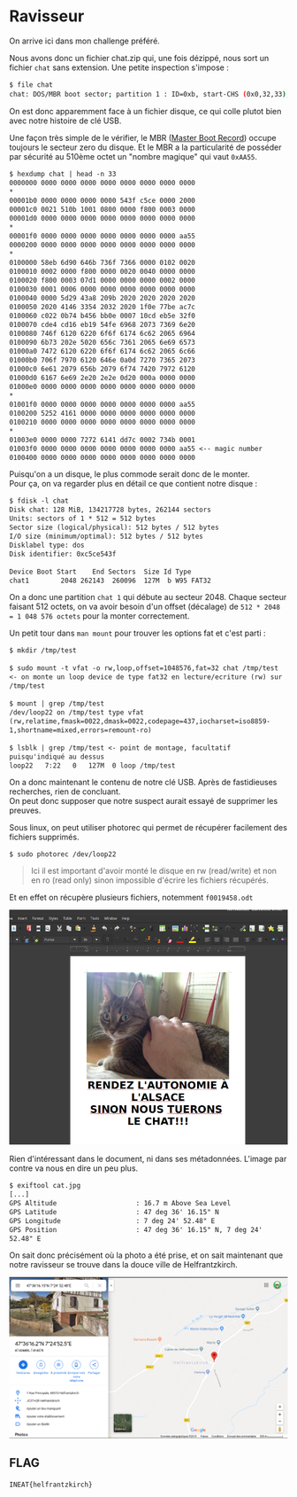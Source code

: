 # Ravisseur

On arrive ici dans mon challenge préféré. 

Nous avons donc un fichier chat.zip qui, une fois dézippé, nous sort un fichier `chat`
 sans extension. Une petite inspection s'impose :
 
```bash
$ file chat
chat: DOS/MBR boot sector; partition 1 : ID=0xb, start-CHS (0x0,32,33), end-CHS (0x10,81,1), startsector 2048, 260096 sectors, extended partition table (last)
```

On est donc apparemment face à un fichier disque, ce qui colle plutot bien avec notre histoire de clé USB.

Une façon très simple de le vérifier, le MBR ([Master Boot Record]) occupe toujours le secteur zero du disque. Et le MBR a la particularité de posséder par sécurité au 510ème octet un "nombre magique" qui vaut `0xAA55`.

```text
$ hexdump chat | head -n 33
0000000 0000 0000 0000 0000 0000 0000 0000 0000
*
00001b0 0000 0000 0000 0000 543f c5ce 0000 2000
00001c0 0021 510b 1001 0800 0000 f800 0003 0000
00001d0 0000 0000 0000 0000 0000 0000 0000 0000
*
00001f0 0000 0000 0000 0000 0000 0000 0000 aa55
0000200 0000 0000 0000 0000 0000 0000 0000 0000
*
0100000 58eb 6d90 646b 736f 7366 0000 0102 0020
0100010 0002 0000 f800 0000 0020 0040 0000 0000
0100020 f800 0003 07d1 0000 0000 0000 0002 0000
0100030 0001 0006 0000 0000 0000 0000 0000 0000
0100040 0000 5d29 43a8 209b 2020 2020 2020 2020
0100050 2020 4146 3354 2032 2020 1f0e 77be ac7c
0100060 c022 0b74 b456 bb0e 0007 10cd eb5e 32f0
0100070 cde4 cd16 eb19 54fe 6968 2073 7369 6e20
0100080 746f 6120 6220 6f6f 6174 6c62 2065 6964
0100090 6b73 202e 5020 656c 7361 2065 6e69 6573
01000a0 7472 6120 6220 6f6f 6174 6c62 2065 6c66
01000b0 706f 7970 6120 646e 0a0d 7270 7365 2073
01000c0 6e61 2079 656b 2079 6f74 7420 7972 6120
01000d0 6167 6e69 2e20 2e2e 0d20 000a 0000 0000
01000e0 0000 0000 0000 0000 0000 0000 0000 0000
*
01001f0 0000 0000 0000 0000 0000 0000 0000 aa55
0100200 5252 4161 0000 0000 0000 0000 0000 0000
0100210 0000 0000 0000 0000 0000 0000 0000 0000
*
01003e0 0000 0000 7272 6141 dd7c 0002 734b 0001
01003f0 0000 0000 0000 0000 0000 0000 0000 aa55 <-- magic number
0100400 0000 0000 0000 0000 0000 0000 0000 0000
```

Puisqu'on a un disque, le plus commode serait donc de le monter.  
Pour ça, on va regarder plus en détail ce que contient notre disque :

```text
$ fdisk -l chat
Disk chat: 128 MiB, 134217728 bytes, 262144 sectors
Units: sectors of 1 * 512 = 512 bytes
Sector size (logical/physical): 512 bytes / 512 bytes
I/O size (minimum/optimal): 512 bytes / 512 bytes
Disklabel type: dos
Disk identifier: 0xc5ce543f

Device Boot Start    End Sectors  Size Id Type
chat1        2048 262143  260096  127M  b W95 FAT32
```

On a donc une partition `chat 1` qui débute au secteur 2048. Chaque secteur faisant 512 octets, on va avoir besoin d'un offset (décalage)  de `512 * 2048 = 1 048 576 octets` pour la monter correctement.

Un petit tour dans `man mount` pour trouver les options fat et c'est parti :

```text
$ mkdir /tmp/test

$ sudo mount -t vfat -o rw,loop,offset=1048576,fat=32 chat /tmp/test <- on monte un loop device de type fat32 en lecture/ecriture (rw) sur /tmp/test

$ mount | grep /tmp/test
/dev/loop22 on /tmp/test type vfat (rw,relatime,fmask=0022,dmask=0022,codepage=437,iocharset=iso8859-1,shortname=mixed,errors=remount-ro)

$ lsblk | grep /tmp/test <- point de montage, facultatif puisqu'indiqué au dessus
loop22   7:22   0   127M  0 loop /tmp/test
```

On a donc maintenant le contenu de notre clé USB. Après de fastidieuses recherches, rien de concluant.  
On peut donc supposer que notre suspect aurait essayé de supprimer les preuves.

Sous linux, on peut utiliser photorec qui permet de récupérer facilement des fichiers supprimés.

```text
$ sudo photorec /dev/loop22
```

> Ici il est important d'avoir monté le disque en rw (read/write) et non en ro (read only) sinon impossible d'écrire les fichiers récupérés.

Et en effet on récupère plusieurs fichiers, notemment `f0019458.odt`

![ravisseur-doc](ravisseur-doc.png)

Rien d'intéressant dans le document, ni dans ses métadonnées. 
L'image par contre va nous en dire un peu plus.

```
$ exiftool cat.jpg
[...]
GPS Altitude                    : 16.7 m Above Sea Level
GPS Latitude                    : 47 deg 36' 16.15" N
GPS Longitude                   : 7 deg 24' 52.48" E
GPS Position                    : 47 deg 36' 16.15" N, 7 deg 24' 52.48" E
```

On sait donc précisément où la photo a été prise, et on sait maintenant que notre ravisseur se trouve dans la douce ville de Helfrantzkirch.

![map](map.png)

## FLAG 
`INEAT{helfrantzkirch}`

[Master Boot Record]:https://fr.wikipedia.org/wiki/Master_boot_record
